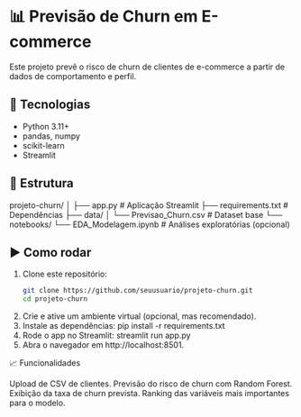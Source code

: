 # 📊 Previsão de Churn em E-commerce

Este projeto prevê o risco de churn de clientes de e-commerce a partir de dados de comportamento e perfil.

## 🚀 Tecnologias
- Python 3.11+
- pandas, numpy
- scikit-learn
- Streamlit

## 📂 Estrutura
projeto-churn/
│
├── app.py # Aplicação Streamlit
├── requirements.txt # Dependências
├── data/
│ └── Previsao_Churn.csv # Dataset base
└── notebooks/
└── EDA_Modelagem.ipynb # Análises exploratórias (opcional)


## ▶️ Como rodar

1. Clone este repositório:
   ```bash
   git clone https://github.com/seuusuario/projeto-churn.git
   cd projeto-churn
2. Crie e ative um ambiente virtual (opcional, mas recomendado).
3. Instale as dependências:
pip install -r requirements.txt
4. Rode o app no Streamlit:
streamlit run app.py
5. Abra o navegador em http://localhost:8501.

📈 Funcionalidades

Upload de CSV de clientes.
Previsão do risco de churn com Random Forest.
Exibição da taxa de churn prevista.
Ranking das variáveis mais importantes para o modelo.
